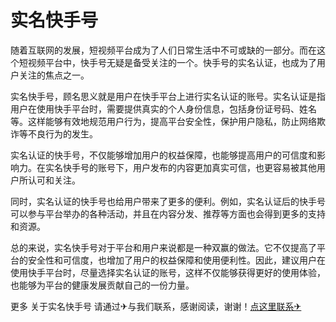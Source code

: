 # 实名快手号

随着互联网的发展，短视频平台成为了人们日常生活中不可或缺的一部分。而在这个短视频平台中，快手号无疑是备受关注的一个。快手号的实名认证，也成为了用户关注的焦点之一。

实名快手号，顾名思义就是用户在快手平台上进行实名认证的账号。实名认证是指用户在使用快手平台时，需要提供真实的个人身份信息，包括身份证号码、姓名等。这样能够有效地规范用户行为，提高平台安全性，保护用户隐私，防止网络欺诈等不良行为的发生。

实名认证的快手号，不仅能够增加用户的权益保障，也能够提高用户的可信度和影响力。在实名快手号的账号下，用户发布的内容更加真实可信，也更容易被其他用户所认可和关注。

同时，实名认证的快手号也给用户带来了更多的便利。例如，实名认证后的快手号可以参与平台举办的各种活动，并且在内容分发、推荐等方面也会得到更多的支持和资源。

总的来说，实名快手号对于平台和用户来说都是一种双赢的做法。它不仅提高了平台的安全性和可信度，也增加了用户的权益保障和使用便利性。因此，建议用户在使用快手平台时，尽量选择实名认证的账号，这样不仅能够获得更好的使用体验，也能够为平台的健康发展贡献自己的一份力量。

更多 关于实名快手号 请通过✈与我们联系，感谢阅读，谢谢！[点这里联系✈](https://a.k02.cc)